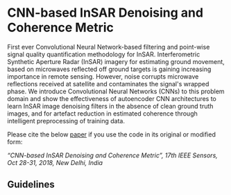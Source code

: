 # CNN-based InSAR Denoising and Coherence Metric
First ever Convolutional Neural Network-based filtering and point-wise signal quality quantification methodology for InSAR. Interferometric Synthetic Aperture Radar (InSAR) imagery for estimating ground movement, based on microwaves reflected off ground targets is gaining increasing importance in remote sensing. However, noise corrupts microwave reflections received at satellite and contaminates the signal's wrapped phase. We introduce Convolutional Neural Networks (CNNs) to this problem domain and show the effectiveness of autoencoder CNN architectures to learn InSAR image denoising filters in the absence of clean ground truth images, and for artefact reduction in estimated coherence through intelligent preprocessing of training data.

Please cite the below [paper](https://doi.org/10.1109/ICSENS.2018.8589920) if you use the code in its original or modified form:

*“CNN-based InSAR Denoising and Coherence Metric”, 17th IEEE Sensors, Oct 28-31, 2018, New Delhi, India*

## Guidelines
